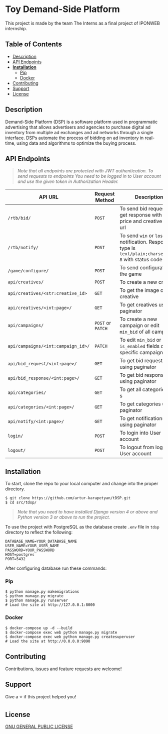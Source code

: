 # Toy Demand-Side Platform

This project is made by the team The Interns as a final project of IPONWEB internship.

## Table of Contents
* [Description](#description)
* [API Endpoints](#api-endpoints)
* **[Installation](#installation)**
  * [Pip](#pip)
  * [Docker](#docker)
* [Contributing](#contributing)
* [Support](#support)
* [License](#license)

## Description

Demand-Side Platform (DSP) is a software platform used in programmatic advertising that allows advertisers and agencies
to purchase digital ad inventory from multiple ad exchanges and ad networks through a single interface. DSPs automate
the process of bidding on ad inventory in real-time, using data and algorithms to optimize the buying process.

## API Endpoints

> _Note that all endpoints are protected with JWT authentication. To send requests to endpoints You need to be logged in to User account and use the given token in Authorization Header._

| API URL                            | Request Method    | Description                                                                                              |
|------------------------------------|-------------------|----------------------------------------------------------------------------------------------------------|
| `/rtb/bid/`                        | `POST`            | To send bid request and get response with bid price and creative image url                               |
| `/rtb/notify/`                     | `POST`            | To send `win` or `lose` notification. Response type is `text/plain;charset=UTF-8` with status code `200` |
| `/game/configure/`                 | `POST`            | To send configuration of the game                                                                        |
| `api/creatives/`                   | `POST`            | To create a new creative                                                                                 |
| `api/creatives/<str:creative_id>`  | `GET`             | To get the image of the creative                                                                         |
| `api/creatives/<int:page>/`        | `GET`             | To get creatives using paginator                                                                         |
| `api/campaigns/`                   | `POST` or `PATCH` | To create a new campaign or edit `min_bid` of all campaigns                                              |
| `api/campaigns/<int:campaign_id>/` | `PATCH`           | To edit `min_bid` or `is_enabled` fields of a specific campaign                                          |
| `api/bid_request/<int:page>/`      | `GET`             | To get bid requests using paginator                                                                      |
| `api/bid_response/<int:page>/`     | `GET`             | To get bid responses using paginator                                                                     |
| `api/categories/`                  | `GET`             | To get all categories' id-s                                                                              |
| `api/categories/<int:page>/`       | `GET`             | To get categories using paginator                                                                        |
| `api/notify/<int:page>/`           | `GET`             | To get notifications using paginator                                                                     |
| `login/`                           | `POST`            | To login into User account                                                                               |
| `logout/`                          | `POST`            | To logout from logged in User account                                                                    |

## Installation

To start, clone the repo to your local computer and change into the proper directory.

```
$ git clone https://github.com/artur-karapetyan/tDSP.git
$ cd src/tdsp/
```

> _Note that you need to have installed Django version 4 or above and Python version 3 or above to run the project._

To use the project with PostgreSQL as the database create `.env` file in `tdsp` directory to reflect the following:

```
DATABASE_NAME=YOUR_DATABASE_NAME
USER_NAME=YOUR_USER_NAME
PASSWORD=YOUR_PASSWORD
HOST=postgres
PORT=5432
```
After configuring database run these commands:

### Pip

```
$ python manage.py makemigrations
$ python manage.py migrate
$ python manage.py runserver
# Load the site at http://127.0.0.1:8000
```
### Docker

```
$ docker-compose up -d --build
$ docker-compose exec web python manage.py migrate
$ docker-compose exec web python manage.py createsuperuser
# Load the site at http://0.0.0.0:9090
```

## Contributing

Contributions, issues and feature requests are welcome!

## Support

Give a ⭐️ if this project helped you!

## License

[GNU GENERAL PUBLIC LICENSE](LICENSE)